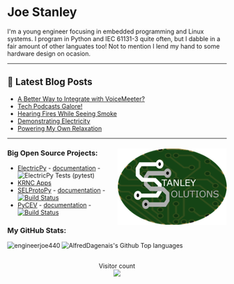 # Joe Stanley

I'm a young engineer focusing in embedded programming and Linux systems. I program in Python and IEC 61131-3 quite often,
but I dabble in a fair amount of other languates too! Not to mention I lend my hand to some hardware design on ocasion.

---

## 📕 Latest Blog Posts
<!-- BLOG-POST-LIST:START -->
- [A Better Way to Integrate with VoiceMeeter?](https://engineerjoe440.github.io/stanley-solutions-blog/a-better-way-to-integrate-with-voicemeeter.html)
- [Tech Podcasts Galore!](https://engineerjoe440.github.io/stanley-solutions-blog/tech-podcasts-galore.html)
- [Hearing Fires While Seeing Smoke](https://engineerjoe440.github.io/stanley-solutions-blog/hearing-fires-while-seeing-smoke.html)
- [Demonstrating Electricity](https://engineerjoe440.github.io/stanley-solutions-blog/demonstrating-electricity.html)
- [Powering My Own Relaxation](https://engineerjoe440.github.io/stanley-solutions-blog/powering-my-own-relaxation.html)
<!-- BLOG-POST-LIST:END -->

---


### Big Open Source Projects: <img src="https://raw.githubusercontent.com/engineerjoe440/engineerjoe440/main/Images/StanleySolutions.png" width="250" alt="logo" align="right">

- [ElectricPy](https://github.com/engineerjoe440/ElectricPy) - [documentation](https://engineerjoe440.github.io/ElectricPy/) - ![ElectricPy Tests (pytest)](https://github.com/engineerjoe440/ElectricPy/workflows/pytest/badge.svg)
- [KRNC Apps](https://github.com/engineerjoe440/KRNCApps)
- [SELProtoPy](https://github.com/engineerjoe440/selprotopy) - [documentation](https://engineerjoe440.github.io/selprotopy/) - [![Build Status](http://jenkins.stanleysolutionsnw.com/buildStatus/icon?job=SELProtoPy-CI)](http://jenkins.stanleysolutionsnw.com/job/SELProtoPy-CI/)
- [PyCEV](https://github.com/engineerjoe440/pycev) - [documentation](https://engineerjoe440.github.io/pycev/) - [![Build Status](http://jenkins.stanleysolutionsnw.com/buildStatus/icon?job=PyCEV-CI)](http://jenkins.stanleysolutionsnw.com/job/PyCEV-CI/)


### My GitHub Stats:

<p align="left"> <img src="https://github-readme-stats.vercel.app/api?username=engineerjoe440&show_icons=true&theme=gotham" alt="engineerjoe440" />
<img alt="AlfredDagenais's Github Top languages" src="https://github-readme-stats.vercel.app/api/top-langs/?username=engineerjoe440&layout=compact&theme=gotham" />

##
<p align="center"> 
  Visitor count<br>
  <img src="https://profile-counter.glitch.me/engineerjoe440/count.svg" />
</p>
